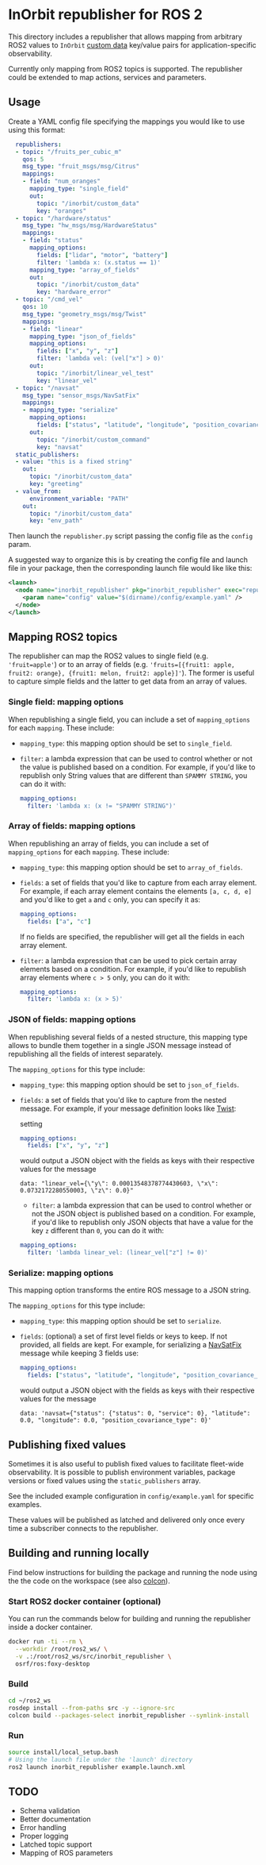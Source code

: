 # InOrbit republisher for ROS 2

This directory includes a republisher that allows mapping from arbitrary ROS2 values to ``InOrbit`` [custom data](https://www.inorbit.ai/faq#publish-custom-data) key/value pairs for application-specific observability.

Currently only mapping from ROS2 topics is supported. The republisher could be extended to map actions, services and parameters.

## Usage

Create a YAML config file specifying the mappings you would like to use using this format:

```yaml
  republishers:
  - topic: "/fruits_per_cubic_m"
    qos: 5
    msg_type: "fruit_msgs/msg/Citrus"
    mappings:
    - field: "num_oranges"
      mapping_type: "single_field"
      out:
        topic: "/inorbit/custom_data"
        key: "oranges"
  - topic: "/hardware/status"
    msg_type: "hw_msgs/msg/HardwareStatus"
    mappings:
    - field: "status"
      mapping_options:
        fields: ["lidar", "motor", "battery"]
        filter: 'lambda x: (x.status == 1)'
      mapping_type: "array_of_fields"
      out:
        topic: "/inorbit/custom_data"
        key: "hardware_error"
  - topic: "/cmd_vel"
    qos: 10
    msg_type: "geometry_msgs/msg/Twist"
    mappings:
    - field: "linear"
      mapping_type: "json_of_fields"
      mapping_options:
        fields: ["x", "y", "z"]
        filter: 'lambda vel: (vel["x"] > 0)'
      out:
        topic: "/inorbit/linear_vel_test"
        key: "linear_vel"
  - topic: "/navsat"
    msg_type: "sensor_msgs/NavSatFix"
    mappings:
    - mapping_type: "serialize"
      mapping_options:
        fields: ["status", "latitude", "longitude", "position_covariance_type"]
      out:
        topic: "/inorbit/custom_command"
        key: "navsat"
  static_publishers:
  - value: "this is a fixed string"
    out:
      topic: "/inorbit/custom_data"
      key: "greeting"
  - value_from:
      environment_variable: "PATH"
    out:
      topic: "/inorbit/custom_data"
      key: "env_path"
```

Then launch the ``republisher.py`` script passing the config file as the ``config`` param.

A suggested way to organize this is by creating the config file and launch file in your package, then the corresponding launch file would like like this:

```xml
<launch>
  <node name="inorbit_republisher" pkg="inorbit_republisher" exec="republisher">
    <param name="config" value="$(dirname)/config/example.yaml" />
  </node>
</launch>
```

## Mapping ROS2 topics

The republisher can map the ROS2 values to single field (e.g. ``'fruit=apple'``) or to an array of fields (e.g. ``'fruits=[{fruit1: apple, fruit2: orange}, {fruit1: melon, fruit2: apple}]'``). The former is useful to capture simple fields and the latter to get data from an array of values.

### Single field: mapping options

When republishing a single field, you can include a set of ``mapping_options`` for each ``mapping``. These include:

* `mapping_type`: this mapping option should be set to `single_field`.
* `filter`: a lambda expression that can be used to control whether or not the value is published based on a condition. For example, if you'd like to republish only String values that are different than ``SPAMMY STRING``, you can do it with:

  ```yaml
  mapping_options:
    filter: 'lambda x: (x != "SPAMMY STRING")'
  ```

### Array of fields: mapping options

When republishing an array of fields, you can include a set of ``mapping_options`` for each ``mapping``. These include:

* `mapping_type`: this mapping option should be set to `array_of_fields`.
* `fields`: a set of fields that you'd like to capture from each array element. For example, if each array element contains the elements ``[a, c, d, e]`` and you'd like to get ``a`` and ``c`` only, you can specify it as:

  ```yaml
  mapping_options:
    fields: ["a", "c"]
  ```

  If no fields are specified, the republisher will get all the fields in each array element.

* `filter`: a lambda expression that can be used to pick certain array elements based on a condition. For example, if you'd like to republish array elements where ``c > 5`` only, you can do it with:

  ```yaml
  mapping_options:
    filter: 'lambda x: (x > 5)'
  ```

### JSON of fields: mapping options

When republishing several fields of a nested structure, this mapping type allows to bundle them together in a single JSON message instead of republishing all the fields of interest separately.

The `mapping_options` for this type include:

* `mapping_type`: this mapping option should be set to `json_of_fields`.
* `fields`: a set of fields that you'd like to capture from the nested message. For example, if your message definition looks like [Twist](http://docs.ros.org/en/api/geometry_msgs/html/msg/Twist.html):

  setting

  ```yaml
  mapping_options:
    fields: ["x", "y", "z"]
  ```

  would output a JSON object with the fields as keys with their respective values for the message

  ```text
  data: "linear_vel={\"y\": 0.00013548378774430603, \"x\": 0.0732172280550003, \"z\": 0.0}"
  ```

  * `filter`: a lambda expression that can be used to control whether or not the JSON object is published based on a condition. For example, if you'd like to republish only JSON objects that have a value for the key ``z`` different than ``0``, you can do it with:

  ```yaml
  mapping_options:
    filter: 'lambda linear_vel: (linear_vel["z"] != 0)'
  ```

### Serialize: mapping options

This mapping option transforms the entire ROS message to a JSON string.

The `mapping_options` for this type include:

* `mapping_type`: this mapping option should be set to `serialize`.
* `fields`: (optional) a set of first level fields or keys to keep. If not provided, all fields are kept. For example, for serializing a [NavSatFix](https://docs.ros.org/en/noetic/api/sensor_msgs/html/msg/NavSatFix.html) message while keeping 3 fields use:

  ```yaml
  mapping_options:
    fields: ["status", "latitude", "longitude", "position_covariance_type"]
  ```

  would output a JSON object with the fields as keys with their respective values for the message

  ```text
  data: 'navsat={"status": {"status": 0, "service": 0}, "latitude": 0.0, "longitude": 0.0, "position_covariance_type": 0}'
  ```

## Publishing fixed values

Sometimes it is also useful to publish fixed values to facilitate fleet-wide observability. It is possible to publish environment variables, package versions or fixed values using the `static_publishers` array.

See the included example configuration in `config/example.yaml` for specific examples.

These values will be published as latched and delivered only once every time a subscriber connects to the republisher.

## Building and running locally

Find below instructions for building the package and running the node using the the code on the workspace (see also [colcon](https://colcon.readthedocs.io/en/released/reference/verb/build.html)).

### Start ROS2 docker container (optional)

You can run the commands below for building and running the republisher inside a docker container.

```bash
docker run -ti --rm \
  --workdir /root/ros2_ws/ \
  -v .:/root/ros2_ws/src/inorbit_republisher \
  osrf/ros:foxy-desktop
```

### Build

```bash
cd ~/ros2_ws
rosdep install --from-paths src -y --ignore-src
colcon build --packages-select inorbit_republisher --symlink-install
```

### Run

```bash
source install/local_setup.bash
# Using the launch file under the 'launch' directory
ros2 launch inorbit_republisher example.launch.xml
```

## TODO

* Schema validation
* Better documentation
* Error handling
* Proper logging
* Latched topic support
* Mapping of ROS parameters
